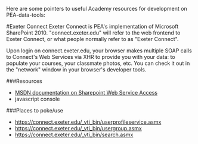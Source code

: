 Here are some pointers to useful Academy resources for development on PEA-data-tools:

#Exeter Connect
Exeter Connect is PEA's implementation of Microsoft SharePoint 2010.
"connect.exeter.edu" will refer to the web frontend to Exeter Connect, or what people normally refer to as "Exeter Connect".

Upon login on connect.exeter.edu, your browser makes multiple SOAP calls to Connect's Web Services via XHR to provide you with your data: to populate your courses, your classmate photos, etc. You can check it out in the "network" window in your browser's developer tools.


###Resources
 - [MSDN documentation on Sharepoint Web Service Access](http://msdn.microsoft.com/en-us/library/bb862916.aspx)
 - javascript console


###Places to poke/use
 - <https://connect.exeter.edu/_vti_bin/userprofileservice.asmx>
 - <https://connect.exeter.edu/_vti_bin/usergroup.asmx>
 - <https://connect.exeter.edu/_vti_bin/search.asmx>

